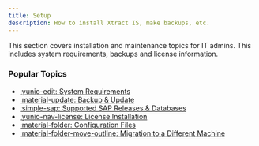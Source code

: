 ```yaml
---
title: Setup
description: How to install Xtract IS, make backups, etc.
---
```


This section covers installation and maintenance topics for IT admins.
This includes system requirements, backups and license information.

### Popular Topics

<div class="grid cards" markdown>

- [:yunio-edit:  System Requirements](requirements.md)
- [:material-update:  Backup & Update](update.md)
- [:simple-sap:  Supported SAP Releases & Databases](requirements.md/#supported-sap-systems-and-releases)
- [:yunio-nav-license:  License Installation](license.md/#about-the-licensing-concept-of-board-connector)
- [:material-folder:  Configuration Files](migration.md/#configuration-files)
- [:material-folder-move-outline:  Migration to a Different Machine](backup-and-migration.md/#migrate-to-a-different-machine)

</div>

